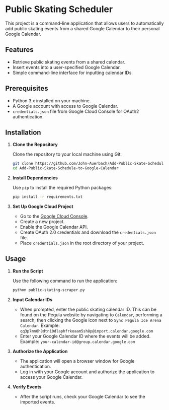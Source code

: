 # Public Skating Scheduler

This project is a command-line application that allows users to automatically add public skating events from a shared Google Calendar to their personal Google Calendar.

## Features

- Retrieve public skating events from a shared calendar.
- Insert events into a user-specified Google Calendar.
- Simple command-line interface for inputting calendar IDs.

## Prerequisites

- Python 3.x installed on your machine.
- A Google account with access to Google Calendar.
- `credentials.json` file from Google Cloud Console for OAuth2 authentication.

## Installation

1. **Clone the Repository**

   Clone the repository to your local machine using Git:

   ```bash
   git clone https://github.com/John-Auerbach/Add-Public-Skate-Schedule-to-Google-Calendar
   cd Add-Public-Skate-Schedule-to-Google-Calendar
   ```

2. **Install Dependencies**

   Use `pip` to install the required Python packages:

   ```bash
   pip install -r requirements.txt
   ```

3. **Set Up Google Cloud Project**

   - Go to the [Google Cloud Console](https://console.cloud.google.com/).
   - Create a new project.
   - Enable the Google Calendar API.
   - Create OAuth 2.0 credentials and download the `credentials.json` file.
   - Place `credentials.json` in the root directory of your project.

## Usage

1. **Run the Script**

   Use the following command to run the application:

   ```bash
   python public-skating-scraper.py
   ```

2. **Input Calendar IDs**

   - When prompted, enter the public skating calendar ID. This can be found on the Pegula website by navigating to `Calendar`, performing a search, then clicking the Google icon next to `Sync Pegula Ice Arena Calendar`. Example: `qq3p7mn8h8dtn10dlaphfrkoaam5sh8p@import.calendar.google.com`
   - Enter your Google Calendar ID where the events will be added. Example: `your-calendar-id@group.calendar.google.com`

3. **Authorize the Application**

   - The application will open a browser window for Google authentication.
   - Log in with your Google account and authorize the application to access your Google Calendar.

4. **Verify Events**

   - After the script runs, check your Google Calendar to see the imported events.

```